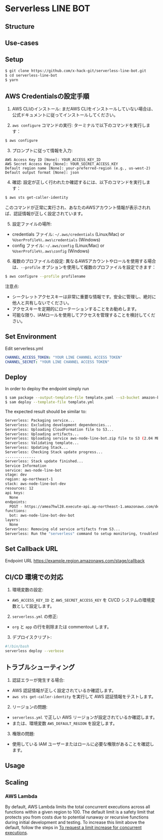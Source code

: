 # Serverless LINE BOT

## Structure

## Use-cases

## Setup

```bash
$ git clone https://github.com/x-hack-git/serverless-line-bot.git
$ cd serverless-line-bot
$ yarn
```

## AWS Credentialsの設定手順

1. AWS CLIのインストール:
   まだAWS CLIをインストールしていない場合は、公式ドキュメントに従ってインストールしてください。

2. `aws configure` コマンドの実行:
  ターミナルで以下のコマンドを実行します：
  ```bash
  $ aws configure
  ```

3. プロンプトに従って情報を入力:
  ```
  AWS Access Key ID [None]: YOUR_ACCESS_KEY_ID
  AWS Secret Access Key [None]: YOUR_SECRET_ACCESS_KEY
  Default region name [None]: your-preferred-region (e.g., us-west-2)
  Default output format [None]: json
  ```

4. 確認:
  設定が正しく行われたか確認するには、以下のコマンドを実行します：
  ```bash
  $ aws sts get-caller-identity
  ```
  このコマンドが正常に実行され、あなたのAWSアカウント情報が表示されれば、認証情報が正しく設定されています。

5. 設定ファイルの場所:
  - credentials ファイル: `~/.aws/credentials` (Linux/Mac) or `%UserProfile%\.aws\credentials` (Windows)
  - config ファイル: `~/.aws/config` (Linux/Mac) or `%UserProfile%\.aws\config` (Windows)

6. 複数のプロファイルの設定:
  異なるAWSアカウントやロールを使用する場合は、`--profile` オプションを使用して複数のプロファイルを設定できます：
  ```bash
  $ aws configure --profile profilename
  ```

注意点:
- シークレットアクセスキーは非常に重要な情報です。安全に管理し、絶対に他人と共有しないでください。
- アクセスキーを定期的にローテーションすることをお勧めします。
- 可能な限り、IAMロールを使用してアクセスを管理することを検討してください。

## Set Environment

Edit serverless.yml

```yml
CHANNEL_ACCESS_TOKEN: "YOUR LINE CHANNEL ACCESS TOKEN"
CHANNEL_SECRET: "YOUR LINE CHANNEL ACCESS TOKEN"
```

## Deploy

In order to deploy the endpoint simply run

```bash
$ sam package --output-template-file template.yaml --s3-bucket amazon-bedrock-bot-dev-bucket
$ sam deploy --template-file template.yml
```

The expected result should be similar to:

```bash
Serverless: Packaging service...
Serverless: Excluding development dependencies...
Serverless: Uploading CloudFormation file to S3...
Serverless: Uploading artifacts...
Serverless: Uploading service aws-node-line-bot.zip file to S3 (2.04 MB)...
Serverless: Validating template...
Serverless: Updating Stack...
Serverless: Checking Stack update progress...
..............
Serverless: Stack update finished...
Service Information
service: aws-node-line-bot
stage: dev
region: ap-northeast-1
stack: aws-node-line-bot-dev
resources: 12
api keys:
  None
endpoints:
  POST - https://amea7hwl28.execute-api.ap-northeast-1.amazonaws.com/dev/callback
functions:
  bot: aws-node-line-bot-dev-bot
layers:
  None
Serverless: Removing old service artifacts from S3...
Serverless: Run the "serverless" command to setup monitoring, troubleshooting and testing.
```

## Set Callback URL

Endpoint URL https://example.region.amazonaws.com/stage/callback

## CI/CD 環境での対応

1. 環境変数の設定:
  - `AWS_ACCESS_KEY_ID` と `AWS_SECRET_ACCESS_KEY` を CI/CD システムの環境変数として設定します。

2. `serverless.yml` の修正:
  - `org` と `app` の行を削除または commentout します。

3. デプロイスクリプト:
  ```bash
  #!/bin/bash
  serverless deploy --verbose
  ```

## トラブルシューティング

1. 認証エラーが発生する場合:
  - AWS 認証情報が正しく設定されているか確認します。
  - `aws sts get-caller-identity` を実行して AWS 認証情報をテストします。

2. リージョンの問題:
  - `serverless.yml` で正しい AWS リージョンが設定されているか確認します。
  - または、環境変数 `AWS_DEFAULT_REGION` を設定します。

3. 権限の問題:
  - 使用している IAM ユーザーまたはロールに必要な権限があることを確認します。

## Usage

## Scaling

### AWS Lambda

By default, AWS Lambda limits the total concurrent executions across all functions within a given region to 100. The default limit is a safety limit that protects you from costs due to potential runaway or recursive functions during initial development and testing. To increase this limit above the default, follow the steps in [To request a limit increase for concurrent executions](http://docs.aws.amazon.com/lambda/latest/dg/concurrent-executions.html#increase-concurrent-executions-limit).
